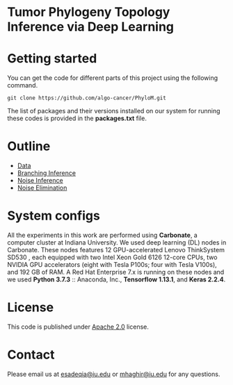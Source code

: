 # Tumor Phylogeny Topology Inference via Deep Learning

# Getting started

You can get the code for different parts of this project using the following command.

```console
git clone https://github.com/algo-cancer/PhyloM.git
```
The list of packages and their versions installed on our system for running these codes is provided in the **packages.txt** file.

# Outline

* [Data](https://github.com/algo-cancer/PhyloM/blob/master/Data)
* [Branching Inference](https://github.com/algo-cancer/PhyloM/tree/master/Branching_Inference)
* [Noise Inference](https://github.com/algo-cancer/PhyloM/tree/master/Noise_Inference)
* [Noise Elimination](https://github.com/algo-cancer/PhyloM/tree/master/Noise_Elimination)



# System configs
All the experiments in this work are performed using **Carbonate**, a computer cluster at Indiana University. We used deep learning (DL) nodes in Carbonate.
These nodes features 12 GPU-accelerated Lenovo ThinkSystem SD530 , each equipped with two Intel Xeon Gold 6126 12-core CPUs, two NVIDIA GPU accelerators (eight with Tesla P100s; four with Tesla V100s), and 192 GB of RAM. A Red Hat Enterprise 7.x is running on these nodes and we used **Python 3.7.3** :: Anaconda, Inc., **Tensorflow 1.13.1**, and **Keras 2.2.4**.

# License
This code is published under [Apache 2.0](https://www.apache.org/licenses/LICENSE-2.0) license.

# Contact
Please email us at <esadeqia@iu.edu> or <mhaghir@iu.edu> for any questions.
